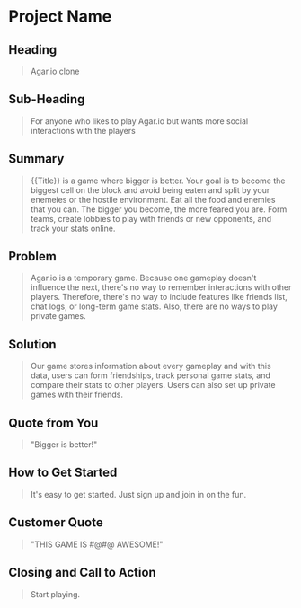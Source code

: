 # Project Name #

<!-- 
> This material was originally posted [here](http://www.quora.com/What-is-Amazons-approach-to-product-development-and-product-management). It is reproduced here for posterities sake.

There is an approach called "working backwards" that is widely used at Amazon. They work backwards from the customer, rather than starting with an idea for a product and trying to bolt customers onto it. While working backwards can be applied to any specific product decision, using this approach is especially important when developing new products or features.

For new initiatives a product manager typically starts by writing an internal press release announcing the finished product. The target audience for the press release is the new/updated product's customers, which can be retail customers or internal users of a tool or technology. Internal press releases are centered around the customer problem, how current solutions (internal or external) fail, and how the new product will blow away existing solutions.

If the benefits listed don't sound very interesting or exciting to customers, then perhaps they're not (and shouldn't be built). Instead, the product manager should keep iterating on the press release until they've come up with benefits that actually sound like benefits. Iterating on a press release is a lot less expensive than iterating on the product itself (and quicker!).

If the press release is more than a page and a half, it is probably too long. Keep it simple. 3-4 sentences for most paragraphs. Cut out the fat. Don't make it into a spec. You can accompany the press release with a FAQ that answers all of the other business or execution questions so the press release can stay focused on what the customer gets. My rule of thumb is that if the press release is hard to write, then the product is probably going to suck. Keep working at it until the outline for each paragraph flows. 

Oh, and I also like to write press-releases in what I call "Oprah-speak" for mainstream consumer products. Imagine you're sitting on Oprah's couch and have just explained the product to her, and then you listen as she explains it to her audience. That's "Oprah-speak", not "Geek-speak".

Once the project moves into development, the press release can be used as a touchstone; a guiding light. The product team can ask themselves, "Are we building what is in the press release?" If they find they're spending time building things that aren't in the press release (overbuilding), they need to ask themselves why. This keeps product development focused on achieving the customer benefits and not building extraneous stuff that takes longer to build, takes resources to maintain, and doesn't provide real customer benefit (at least not enough to warrant inclusion in the press release).
 -->
 
## Heading ##
  > Agar.io clone

## Sub-Heading ##
  > For anyone who likes to play Agar.io but wants more social interactions with the players

## Summary ##
 > {{Title}} is a game where bigger is better. Your goal is to become the biggest cell on the block and avoid being eaten and split by your enemeies or the hostile environment. Eat all the food and enemies that you can. The bigger you become, the more feared you are. Form teams, create lobbies to play with friends or new opponents, and track your stats online. 
 
  
## Problem ##
  > Agar.io is a temporary game. Because one gameplay doesn't influence the next, there's no way to remember interactions with other players. Therefore, there's no way to include features like friends list, chat logs, or long-term game stats. Also, there are no ways to play private games. 
  
## Solution ##
  > Our game stores information about every gameplay and with this data, users can form friendships, track personal game stats, and compare their stats to other players. Users can also set up private games with their friends. 

## Quote from You ##
  > "Bigger is better!"

## How to Get Started ##
  > It's easy to get started. Just sign up and join in on the fun.

## Customer Quote ##
  > "THIS GAME IS #@#$@$ AWESOME!"

## Closing and Call to Action ##
  > Start playing.
